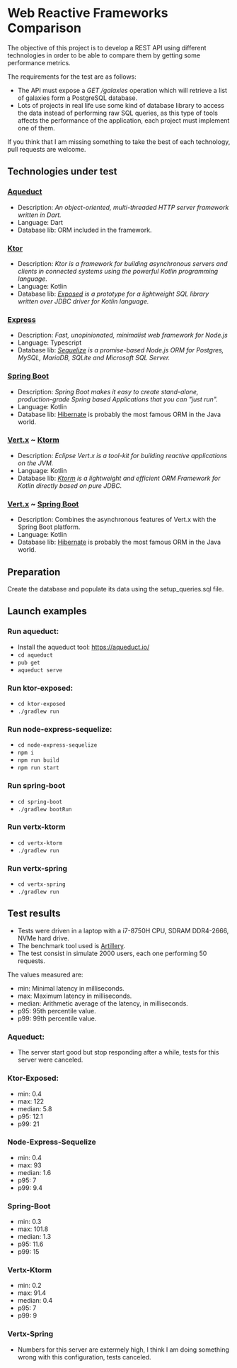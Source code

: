 # Web Reactive Frameworks Comparison

The objective of this project is to develop a REST API using different technologies in order to be able to compare them by getting some performance metrics.

The requirements for the test are as follows:
* The API must expose a *GET /galaxies* operation which will retrieve a list of galaxies form a PostgreSQL database.
* Lots of projects in real life use some kind of database library to access the data instead of performing raw SQL queries, as this type of tools affects the performance of the application, each project must implement one of them.

If you think that I am missing something to take the best of each technology, pull requests are welcome.

## Technologies under test

### [Aqueduct](https://aqueduct.io/)
* Description: _An object-oriented, multi-threaded HTTP server framework written in Dart._
* Language: Dart
* Database lib: ORM included in the framework.

### [Ktor](https://ktor.io/)
* Description: _Ktor is a framework for building asynchronous servers and clients in connected systems using the powerful Kotlin programming language._
* Language: Kotlin
* Database lib: _[Exposed](https://github.com/JetBrains/Exposed) is a prototype for a lightweight SQL library written over JDBC driver for Kotlin language._

### [Express](https://expressjs.com/)
* Description: _Fast, unopinionated, minimalist web framework for Node.js_
* Language: Typescript
* Database lib: _[Sequelize](https://sequelize.org/) is a promise-based Node.js ORM for Postgres, MySQL, MariaDB, SQLite and Microsoft SQL Server._

### [Spring Boot](https://spring.io/projects/spring-boot)
* Description: _Spring Boot makes it easy to create stand-alone, production-grade Spring based Applications that you can "just run"._
* Language: Kotlin
* Database lib: [Hibernate](http://hibernate.org/) is probably the most famous ORM in the Java world.

### [Vert.x](http://vertx.io/) ~ [Ktorm](http://vertx.io/)
* Description: _Eclipse Vert.x is a tool-kit for building reactive applications on the JVM._
* Language: Kotlin
* Database lib: _[Ktorm](http://vertx.io/) is a lightweight and efficient ORM Framework for Kotlin directly based on pure JDBC._

### [Vert.x](http://vertx.io/) ~ [Spring Boot](https://spring.io/projects/spring-boot)
* Description: Combines the asynchronous features of Vert.x with the Spring Boot platform.
* Language: Kotlin
* Database lib: [Hibernate](http://hibernate.org/) is probably the most famous ORM in the Java world.

## Preparation

Create the database and populate its data using the setup_queries.sql file.

## Launch examples

### Run aqueduct:
* Install the aqueduct tool: https://aqueduct.io/
* `cd aqueduct`
* `pub get`
* `aqueduct serve`

### Run ktor-exposed:
* `cd ktor-exposed`
* `./gradlew run`

### Run node-express-sequelize:
* `cd node-express-sequelize`
* `npm i`
* `npm run build`
* `npm run start`

### Run spring-boot
* `cd spring-boot`
* `./gradlew bootRun`

### Run vertx-ktorm
* `cd vertx-ktorm`
* `./gradlew run`

### Run vertx-spring
* `cd vertx-spring`
* `./gradlew run`

## Test results

* Tests were driven in a laptop with a i7-8750H CPU, SDRAM DDR4-2666, NVMe hard drive.
* The benchmark tool used is [Artillery](https://artillery.io/).
* The test consist in simulate 2000 users, each one performing 50 requests.

The values measured are:
* min: Minimal latency in milliseconds.
* max: Maximum latency in milliseconds.
* median: Arithmetic average of the latency, in milliseconds.
* p95: 95th percentile value.
* p99: 99th percentile value.

### Aqueduct:
* The server start good but stop responding after a while, tests for this server were canceled.

### Ktor-Exposed:
* min: 0.4
* max: 122
* median: 5.8
* p95: 12.1
* p99: 21

### Node-Express-Sequelize
* min: 0.4
* max: 93
* median: 1.6
* p95: 7
* p99: 9.4

### Spring-Boot
* min: 0.3
* max: 101.8
* median: 1.3
* p95: 11.6
* p99: 15

### Vertx-Ktorm
* min: 0.2
* max: 91.4
* median: 0.4
* p95: 7
* p99: 9

### Vertx-Spring
* Numbers for this server are extermely high, I think I am doing something wrong with this configuration, tests canceled.

